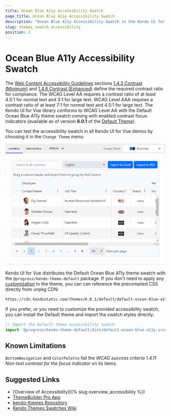 ```yaml
---
title: Ocean Blue A11y Accessibility Swatch
page_title: Ocean Blue A11y Accessibility Swatch
description: "Ocean Blue A11y Accessibility Swatch in the Kendo UI for Vue suite."
slug: themes_swatch_accessibility
position: 2
---
```


# Ocean Blue A11y Accessibility Swatch

The [Web Content Accessibility Guidelines](https://www.w3.org/TR/WCAG21/) sections [1.4.3 Contrast (Minimum)](https://www.w3.org/TR/WCAG21/#contrast-minimum) and [1.4.6 Contrast (Enhanced)](https://www.w3.org/TR/WCAG21/#contrast-enhanced) define the required contrast ratio for compliance. The WCAG Level AA requires a contrast ratio of at least 4.5:1 for normal text and 3:1 for large text. WCAG Level AAA requires a contrast ratio of at least 7:1 for normal text and 4.5:1 for large text. The Kendo UI for Vue library conforms to WCAG Level AA with the Default Ocean Blue A11y theme swatch coming with enabled contrast focus indicators (available as of version **6.0.1** of the [Default Theme](https://www.telerik.com/kendo-vue-ui/components/styling/theme-default/)).

You can test the accessibility swatch in all Kendo UI for Vue demos by choosing it in the `Change Theme` menu:

![Ocean Blue A11y Accessibility Swatch](ocean-blue-a11y-accessibility-swatch.gif)

Kendo UI for Vue distributes the Default Ocean Blue A11y theme swatch with the `@progress/kendo-theme-default` package. If you don't need to apply any [customization](https://www.telerik.com/kendo-vue-ui/components/styling/customizing/) to the theme, you can can reference the precompiled CSS directly from unpkg CDN:

````html
https://cdn.kendostatic.com/themes/6.0.1/default/default-ocean-blue-a11y.css
````

If you prefer, or you need to customize the provided accessibility swatch, you can install the Default theme and import the swatch styles directly:

````jsx
// Import the Default theme accessibility swatch
import '@progress/kendo-theme-default/dist/default-ocean-blue-a11y.scss';
````

## Known Limitations

`BottomNavigation` and `ColorPalette` fail the *WCAG success criteria 1.4.11 Non-text contrast for the focus indicator* on its items.

## Suggested Links

* [Overview of Accessibility]({% slug overview_accessibility %})
* [ThemeBuilder Pro App](https://themebuilderapp.telerik.com/)
* [kendo-themes Repository](https://github.com/telerik/kendo-themes)
* [Kendo Themes Swatches Wiki](https://github.com/telerik/kendo-themes/wiki/Swatches)


